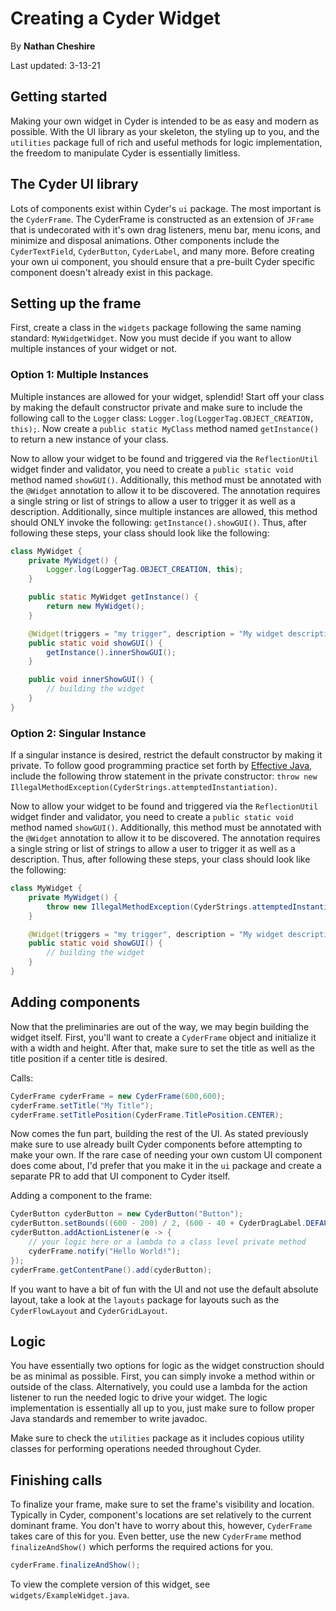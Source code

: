 # Creating a Cyder Widget

By <b>Nathan Cheshire</b>

Last updated: 3-13-21

## Getting started

Making your own widget in Cyder is intended to be as easy and modern as possible. With the UI library as your skeleton,
the styling up to you, and the `utilities` package full of rich and useful methods for logic implementation, the freedom
to manipulate Cyder is essentially limitless.

## The Cyder UI library

Lots of components exist within Cyder's `ui` package. The most important is the `CyderFrame`. The CyderFrame is
constructed as an extension of `JFrame` that is undecorated with it's own drag listeners, menu bar, menu icons, and
minimize and disposal animations. Other components include the `CyderTextField`, `CyderButton`, `CyderLabel`, and many
more. Before creating your own ui component, you should ensure that a pre-built Cyder specific component doesn't already
exist in this package.

## Setting up the frame

First, create a class in the `widgets` package following the same naming standard: `MyWidgetWidget`. Now you must decide
if you want to allow multiple instances of your widget or not.

### Option 1: Multiple Instances

Multiple instances are allowed for your widget, splendid! Start off your class by making the default constructor private
and make sure to include the following call to the `Logger` class: `Logger.log(LoggerTag.OBJECT_CREATION, this);`. Now
create a `public static MyClass` method named `getInstance()` to return a new instance of your class.

Now to allow your widget to be found and triggered via the `ReflectionUtil` widget finder and validator, you need to
create a `public static void` method named `showGUI()`. Additionally, this method must be annotated with the `@Widget`
annotation to allow it to be discovered. The annotation requires a single string or list of strings to allow a user to
trigger it as well as a description. Additionally, since multiple instances are allowed, this method should ONLY invoke
the following: `getInstance().showGUI()`. Thus, after following these steps, your class should look like the following:

```java
class MyWidget {
    private MyWidget() {
        Logger.log(LoggerTag.OBJECT_CREATION, this);
    }

    public static MyWidget getInstance() {
        return new MyWidget();
    }

    @Widget(triggers = "my trigger", description = "My widget description")
    public static void showGUI() {
        getInstance().innerShowGUI();
    }

    public void innerShowGUI() {
        // building the widget
    }
}
```

### Option 2: Singular Instance

If a singular instance is desired, restrict the default constructor by making it private. To follow good programming
practice set forth by [Effective Java](https://www.amazon.com/Effective-Java-Joshua-Bloch/dp/0134685997), include the
following throw statement in the private
constructor: `throw new IllegalMethodException(CyderStrings.attemptedInstantiation)`.

Now to allow your widget to be found and triggered via the `ReflectionUtil` widget finder and validator, you need to
create a `public static void` method named `showGUI()`. Additionally, this method must be annotated with the `@Widget`
annotation to allow it to be discovered. The annotation requires a single string or list of strings to allow a user to
trigger it as well as a description. Thus, after following these steps, your class should look like the following:

```java
class MyWidget {
    private MyWidget() {
        throw new IllegalMethodException(CyderStrings.attemptedInstantiation);
    }

    @Widget(triggers = "my trigger", description = "My widget description")
    public static void showGUI() {
        // building the widget
    }
}

```

## Adding components

Now that the preliminaries are out of the way, we may begin building the widget itself. First, you'll want to create
a `CyderFrame` object and initialize it with a width and height. After that, make sure to set the title as well as the
title position if a center title is desired.

Calls:

```java
CyderFrame cyderFrame = new CyderFrame(600,600);
cyderFrame.setTitle("My Title");
cyderFrame.setTitlePosition(CyderFrame.TitlePosition.CENTER);
```

Now comes the fun part, building the rest of the UI. As stated previously make sure to use already built Cyder
components before attempting to make your own. If the rare case of needing your own custom UI component does come about,
I'd prefer that you make it in the `ui` package and create a separate PR to add that UI component to Cyder itself.

Adding a component to the frame:

```java
CyderButton cyderButton = new CyderButton("Button");
cyderButton.setBounds((600 - 200) / 2, (600 - 40 + CyderDragLabel.DEFAULT_HEIGHT) / 2,200,40);
cyderButton.addActionListener(e -> {
    // your logic here or a lambda to a class level private method
    cyderFrame.notify("Hello World!");
});
cyderFrame.getContentPane().add(cyderButton);
```

If you want to have a bit of fun with the UI and not use the default absolute layout, take a look at the `layouts`
package for layouts such as the `CyderFlowLayout` and `CyderGridLayout`.

## Logic

You have essentially two options for logic as the widget construction should be as minimal as possible. First, you
can simply invoke a method within or outside of the class. Alternatively, you could use a lambda for the action listener
to run the needed logic to drive your widget. The logic implementation is essentially all up to you, just make sure to
follow proper Java standards and remember to write javadoc.

Make sure to check the `utilities` package as it includes copious utility classes for performing operations needed throughout
Cyder.

## Finishing calls

To finalize your frame, make sure to set the frame's visibility and location. Typically in Cyder, component's locations
are set relatively to the current dominant frame. You don't have to worry about this, however, `CyderFrame` takes care
of this for you. Even better, use the new `CyderFrame` method `finalizeAndShow()` which performs the required actions
for you.

```java
cyderFrame.finalizeAndShow();
```

To view the complete version of this widget, see `widgets/ExampleWidget.java`.
